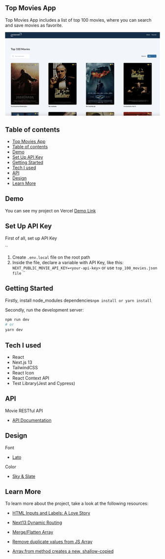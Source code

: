 ## Top Movies App

Top Movies App includes a list of top 100 movies, where you can search and save movies as favorite.

![top_movies_preview](./public//top_movies_preview.png)

## Table of contents

- [Top Movies App](#top-movies-app)
- [Table of contents](#table-of-contents)
- [Demo](#demo)
- [Set Up API Key](#set-up-api-key)
- [Getting Started](#getting-started)
- [Tech I used](#tech-i-used)
- [API](#api)
- [Design](#design)
- [Learn More](#learn-more)

## Demo

You can see my project on Vercel [Demo Link]()

## Set Up API Key

First of all, set up API Key

``
1. Create `.env.local` file on the root path
2. Inside the file, declare a variable with API Key, like this: `NEXT_PUBLIC_MOVIE_API_KEY=<your-api-key>`
   or use `top_100_movies.json file`
``

## Getting Started

Firstly, install node_modules dependencies`npm install or yarn install`

Secondly, run the development server:

```bash
npm run dev
# or
yarn dev
```

## Tech I used

- React
- Next.js 13
- TailwindCSS
- React Icon
- React Context API
- Test Library(Jest and Cypress)

## API

Movie RESTful API

- [API Documentation](https://rapidapi.com/rapihub-rapihub-default/api/imdb-top-100-movies)

## Design

Font

- [Lato](https://fonts.google.com/specimen/Lato)

Color

- [Sky & Slate](https://tailwindcss.com/docs/customizing-colors)

## Learn More

To learn more about the project, take a look at the following resources:

- [HTML Inputs and Labels: A Love Story](https://css-tricks.com/html-inputs-and-labels-a-love-story/)

- [Next13 Dynamic Routing](https://stackoverflow.com/questions/75783445/dynamic-routing-in-next-js-13-app-directory-throwing-404-not-found-error)

- [Merge/Flatten Array](https://stackoverflow.com/questions/10865025/merge-flatten-an-array-of-arrays)

- [Remove duplicate values from JS Array](https://stackoverflow.com/questions/9229645/remove-duplicate-values-from-js-array)

- [Array.from method creates a new, shallow-copied](https://developer.mozilla.org/en-US/docs/Web/JavaScript/Reference/Global_Objects/Array/from)
